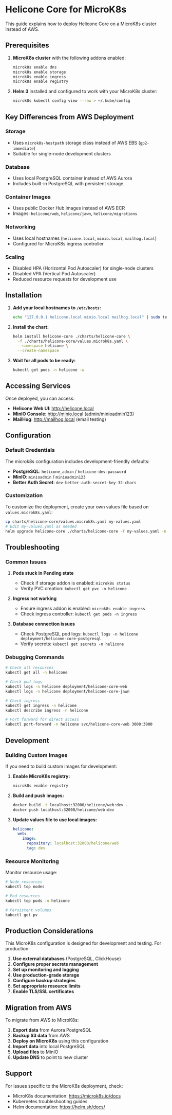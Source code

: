 # Helicone Core for MicroK8s

This guide explains how to deploy Helicone Core on a MicroK8s cluster instead of AWS.

## Prerequisites

1. **MicroK8s cluster** with the following addons enabled:
   ```bash
   microk8s enable dns
   microk8s enable storage
   microk8s enable ingress
   microk8s enable registry
   ```

2. **Helm 3** installed and configured to work with your MicroK8s cluster:
   ```bash
   microk8s kubectl config view --raw > ~/.kube/config
   ```

## Key Differences from AWS Deployment

### Storage
- Uses `microk8s-hostpath` storage class instead of AWS EBS (`gp2-immediate`)
- Suitable for single-node development clusters

### Database
- Uses local PostgreSQL container instead of AWS Aurora
- Includes built-in PostgreSQL with persistent storage

### Container Images
- Uses public Docker Hub images instead of AWS ECR
- Images: `helicone/web`, `helicone/jawn`, `helicone/migrations`

### Networking
- Uses local hostnames (`helicone.local`, `minio.local`, `mailhog.local`)
- Configured for MicroK8s ingress controller

### Scaling
- Disabled HPA (Horizontal Pod Autoscaler) for single-node clusters
- Disabled VPA (Vertical Pod Autoscaler)
- Reduced resource requests for development use

## Installation

1. **Add your local hostnames to `/etc/hosts`:**
   ```bash
   echo "127.0.0.1 helicone.local minio.local mailhog.local" | sudo tee -a /etc/hosts
   ```

2. **Install the chart:**
   ```bash
   helm install helicone-core ./charts/helicone-core \
     -f ./charts/helicone-core/values.microk8s.yaml \
     --namespace helicone \
     --create-namespace
   ```

3. **Wait for all pods to be ready:**
   ```bash
   kubectl get pods -n helicone -w
   ```

## Accessing Services

Once deployed, you can access:

- **Helicone Web UI**: http://helicone.local
- **MinIO Console**: http://minio.local (admin/minioadmin123)
- **MailHog**: http://mailhog.local (email testing)

## Configuration

### Default Credentials

The microk8s configuration includes development-friendly defaults:

- **PostgreSQL**: `helicone_admin` / `helicone-dev-password`
- **MinIO**: `minioadmin` / `minioadmin123`
- **Better Auth Secret**: `dev-better-auth-secret-key-32-chars`

### Customization

To customize the deployment, create your own values file based on `values.microk8s.yaml`:

```bash
cp charts/helicone-core/values.microk8s.yaml my-values.yaml
# Edit my-values.yaml as needed
helm upgrade helicone-core ./charts/helicone-core -f my-values.yaml -n helicone
```

## Troubleshooting

### Common Issues

1. **Pods stuck in Pending state**
   - Check if storage addon is enabled: `microk8s status`
   - Verify PVC creation: `kubectl get pvc -n helicone`

2. **Ingress not working**
   - Ensure ingress addon is enabled: `microk8s enable ingress`
   - Check ingress controller: `kubectl get pods -n ingress`

3. **Database connection issues**
   - Check PostgreSQL pod logs: `kubectl logs -n helicone deployment/helicone-core-postgresql`
   - Verify secrets: `kubectl get secrets -n helicone`

### Debugging Commands

```bash
# Check all resources
kubectl get all -n helicone

# Check pod logs
kubectl logs -n helicone deployment/helicone-core-web
kubectl logs -n helicone deployment/helicone-core-jawn

# Check ingress
kubectl get ingress -n helicone
kubectl describe ingress -n helicone

# Port forward for direct access
kubectl port-forward -n helicone svc/helicone-core-web 3000:3000
```

## Development

### Building Custom Images

If you need to build custom images for development:

1. **Enable MicroK8s registry:**
   ```bash
   microk8s enable registry
   ```

2. **Build and push images:**
   ```bash
   docker build -t localhost:32000/helicone/web:dev .
   docker push localhost:32000/helicone/web:dev
   ```

3. **Update values file to use local images:**
   ```yaml
   helicone:
     web:
       image:
         repository: localhost:32000/helicone/web
         tag: dev
   ```

### Resource Monitoring

Monitor resource usage:

```bash
# Node resources
kubectl top nodes

# Pod resources
kubectl top pods -n helicone

# Persistent volumes
kubectl get pv
```

## Production Considerations

This MicroK8s configuration is designed for development and testing. For production:

1. **Use external databases** (PostgreSQL, ClickHouse)
2. **Configure proper secrets management**
3. **Set up monitoring and logging**
4. **Use production-grade storage**
5. **Configure backup strategies**
6. **Set appropriate resource limits**
7. **Enable TLS/SSL certificates**

## Migration from AWS

To migrate from AWS to MicroK8s:

1. **Export data** from Aurora PostgreSQL
2. **Backup S3 data** from AWS
3. **Deploy on MicroK8s** using this configuration
4. **Import data** into local PostgreSQL
5. **Upload files** to MinIO
6. **Update DNS** to point to new cluster

## Support

For issues specific to the MicroK8s deployment, check:

- MicroK8s documentation: https://microk8s.io/docs
- Kubernetes troubleshooting guides
- Helm documentation: https://helm.sh/docs/
